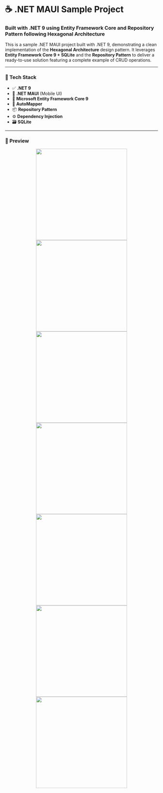 # ☕ .NET MAUI Sample Project  

### Built with .NET 9 using Entity Framework Core and Repository Pattern following Hexagonal Architecture
This is a sample .NET MAUI project built with .NET 9, demonstrating a clean implementation of the **Hexagonal Architecture** design pattern. It leverages **Entity Framework Core 9 + SQLite** and the **Repository Pattern** to deliver a ready-to-use solution featuring a complete example of CRUD operations.

---

### 🧰 Tech Stack

- ✅ **.NET 9**
- 📱 **.NET MAUI** (Mobile UI)
- 🧩 **Microsoft Entity Framework Core 9**
- 🔄 **AutoMapper**
- 📦 **Repository Pattern**
- ⚙️ **Dependency Injection**
- 🗃️ **SQLite**

---

### 📸 Preview

<div align="center">
  <img src="https://github.com/user-attachments/assets/175a95d4-0c67-44ab-afb4-23b134c5957f" width="300"/>
  <img src="https://github.com/user-attachments/assets/2173a1e1-7218-4ac9-8250-3fc54901e8aa" width="300"/>
  <img src="https://github.com/user-attachments/assets/1ab15c7f-7229-488c-87ae-750acc198b85" width="300"/>
  <img src="https://github.com/user-attachments/assets/8af83006-af99-424b-aa82-83d2d82d2109" width="300"/>
  <img src="https://github.com/user-attachments/assets/b621b40c-6191-4ba9-a9b2-870c64b95753" width="300"/>
  <img src="https://github.com/user-attachments/assets/0562703f-7529-4da6-b6f4-029620139e2c" width="300"/>
  <img src="https://github.com/user-attachments/assets/1e24740d-7749-42a3-ada6-77db504bb919" width="300"/>
</div>
